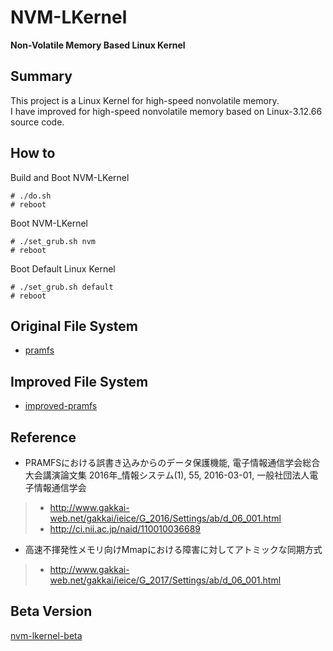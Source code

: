 # NVM-LKernel   
**Non-Volatile Memory Based Linux Kernel**   


## Summary   
This project is a Linux Kernel for high-speed nonvolatile memory.   
I have improved for high-speed nonvolatile memory based on Linux-3.12.66 source code.   


## How to
Build and Boot NVM-LKernel   
```
# ./do.sh   
# reboot   
```

Boot NVM-LKernel   
```
# ./set_grub.sh nvm   
# reboot   
```

Boot Default Linux Kernel   
```
# ./set_grub.sh default   
# reboot   
```


## Original File System   
- [pramfs](http://pramfs.sourceforge.net)   


## Improved File System   
- [improved-pramfs](https://github.com/kohga/improved-pramfs)   


## Reference   
- PRAMFSにおける誤書き込みからのデータ保護機能, 電子情報通信学会総合大会講演論文集 2016年_情報システム(1), 55, 2016-03-01, 一般社団法人電子情報通信学会   
>- <http://www.gakkai-web.net/gakkai/ieice/G_2016/Settings/ab/d_06_001.html>   
>- <http://ci.nii.ac.jp/naid/110010036689>   

- 高速不揮発性メモリ向けMmapにおける障害に対してアトミックな同期方式   
>- <http://www.gakkai-web.net/gakkai/ieice/G_2017/Settings/ab/d_06_001.html>   


## Beta Version
[nvm-lkernel-beta](https://github.com/kohga/nvm-lkernel-beta)   


